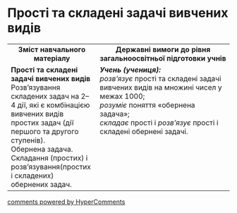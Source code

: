 <div id="hypercomments_widget" class="js-hypercomments-widget invisible"></div>

# Прості та складені задачі вивчених видів
<table>
  <tr>
    <td width="40%" align="center"><b>Зміст навчального матеріалу<b></td>
    <td width="60%" align="center"><b>Державні вимоги до рівня загальноосвітньої підготовки учнів</b></td>
  </tr>
  <tr>
    <td width="40%" style="vertical-align:top !important;"><b>Прості та складені задачі вивчених видів</b><br>
Розв’язування складених задач на 2–4 дії, які є комбінацією вивчених видів простих задач (дії першого та другого ступенів).<br>
Обернена задача.<br>
Складання (простих) і розв’язування(простих і складених) обернених задач.<br></td>
    <td width="60%" style="vertical-align:top !important;"><i><b>Учень (учениця):</b></i><br>
<i>розв’язує</i>  прості та складені задачі вивчених видів на множині чисел у межах 1000;<br>
<i>розуміє</i> поняття «обернена задача»;<br>
<i>складає</i> прості  і <i>розв’язує</i> прості і складені обернені задачі.<br></td>
  </tr>
</table>

<div class="js-hypercomments-container">
    <a href="http://hypercomments.com" class="hc-link" title="comments widget">comments powered by HyperComments</a>
</div>